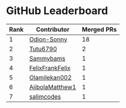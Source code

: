 
# GitHub Leaderboard

| Rank | Contributor | Merged PRs |
| ---- | ----------- | ---------- |
| 1 | [Odion-Sonny](https://github.com/Odion-Sonny) | 18 |
| 2 | [Tutu6790](https://github.com/Tutu6790) | 2 |
| 3 | [Sammybams](https://github.com/Sammybams) | 1 |
| 4 | [FelixFrankFelix](https://github.com/FelixFrankFelix) | 1 |
| 5 | [Olamilekan002](https://github.com/Olamilekan002) | 1 |
| 6 | [AjibolaMatthew1](https://github.com/AjibolaMatthew1) | 1 |
| 7 | [salimcodes](https://github.com/salimcodes) | 1 |
